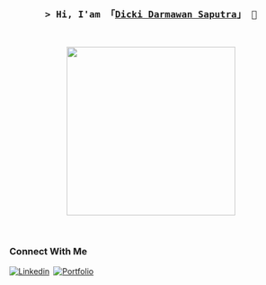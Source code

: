 <h3 align="center">
        <samp>&gt; Hi, I'am
                <b>「<a target="_blank" href="#">Dicki Darmawan Saputra</a>」</b>
                👋
        </samp>
</h3>
<br/>

<p align="center">
  <img src="/images/programmer2.gif" height="300"/>
</p>

<br/>

### Connect With Me
[![Linkedin](https://img.shields.io/badge/-LinkedIn-0e76a8?style=for-the-badge&logo=Linkedin&logoColor=white)](https://linkedin.com/in/dickidarmawansaputra/)&ensp;[![Portfolio](https://img.shields.io/badge/Website-3b5998?style=for-the-badge&logo=google-chrome&logoColor=white)](https://dickidarmawansaputra.github.io/)

<!--
**dickidarmawansaputra/dickidarmawansaputra** is a ✨ _special_ ✨ repository because its `README.md` (this file) appears on your GitHub profile.

Here are some ideas to get you started:

- 🔭 I’m currently working on ...
- 🌱 I’m currently learning ...
- 👯 I’m looking to collaborate on ...
- 🤔 I’m looking for help with ...
- 💬 Ask me about ...
- 📫 How to reach me: ...
- 😄 Pronouns: ...
- ⚡ Fun fact: ...
-->
